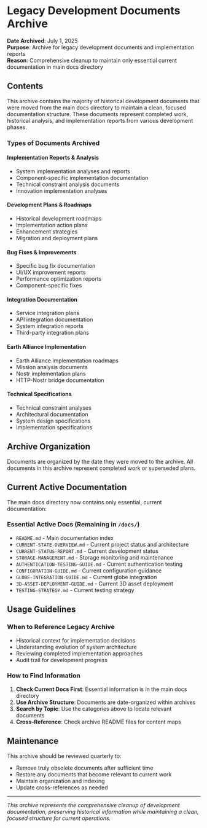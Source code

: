 # Legacy Development Documents Archive

**Date Archived**: July 1, 2025  
**Purpose**: Archive for legacy development documents and implementation reports  
**Reason**: Comprehensive cleanup to maintain only essential current documentation in main docs directory

## Contents

This archive contains the majority of historical development documents that were moved from the main docs directory to maintain a clean, focused documentation structure. These documents represent completed work, historical analysis, and implementation reports from various development phases.

### Types of Documents Archived

#### Implementation Reports & Analysis
- System implementation analyses and reports
- Component-specific implementation documentation
- Technical constraint analysis documents
- Innovation implementation analyses

#### Development Plans & Roadmaps
- Historical development roadmaps
- Implementation action plans
- Enhancement strategies
- Migration and deployment plans

#### Bug Fixes & Improvements
- Specific bug fix documentation
- UI/UX improvement reports
- Performance optimization reports
- Component-specific fixes

#### Integration Documentation
- Service integration plans
- API integration documentation
- System integration reports
- Third-party integration plans

#### Earth Alliance Implementation
- Earth Alliance implementation roadmaps
- Mission analysis documents
- Nostr implementation plans
- HTTP-Nostr bridge documentation

#### Technical Specifications
- Technical constraint analyses
- Architectural documentation
- System design specifications
- Implementation specifications

## Archive Organization

Documents are organized by the date they were moved to the archive. All documents in this archive represent completed work or superseded plans.

## Current Active Documentation

The main docs directory now contains only essential, current documentation:

### Essential Active Docs (Remaining in `/docs/`)
- `README.md` - Main documentation index
- `CURRENT-STATE-OVERVIEW.md` - Current project status and architecture
- `CURRENT-STATUS-REPORT.md` - Current development status
- `STORAGE-MANAGEMENT.md` - Storage monitoring and maintenance
- `AUTHENTICATION-TESTING-GUIDE.md` - Current authentication testing
- `CONFIGURATION-GUIDE.md` - Current configuration guidance
- `GLOBE-INTEGRATION-GUIDE.md` - Current globe integration
- `3D-ASSET-DEPLOYMENT-GUIDE.md` - Current 3D asset deployment
- `TESTING-STRATEGY.md` - Current testing strategy

## Usage Guidelines

### When to Reference Legacy Archive
- Historical context for implementation decisions
- Understanding evolution of system architecture
- Reviewing completed implementation approaches
- Audit trail for development progress

### How to Find Information
1. **Check Current Docs First**: Essential information is in the main docs directory
2. **Use Archive Structure**: Documents are date-organized within archives
3. **Search by Topic**: Use the categories above to locate relevant documents
4. **Cross-Reference**: Check archive README files for content maps

## Maintenance

This archive should be reviewed quarterly to:
- Remove truly obsolete documents after sufficient time
- Restore any documents that become relevant to current work
- Maintain organization and indexing
- Update cross-references as needed

---

*This archive represents the comprehensive cleanup of development documentation, preserving historical information while maintaining a clean, focused structure for current operations.*
